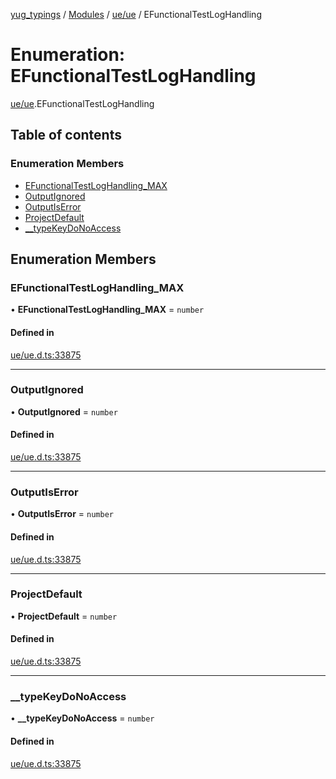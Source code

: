 [yug_typings](../README.md) / [Modules](../modules.md) / [ue/ue](../modules/ue_ue.md) / EFunctionalTestLogHandling

# Enumeration: EFunctionalTestLogHandling

[ue/ue](../modules/ue_ue.md).EFunctionalTestLogHandling

## Table of contents

### Enumeration Members

- [EFunctionalTestLogHandling\_MAX](ue_ue.EFunctionalTestLogHandling.md#efunctionaltestloghandling_max)
- [OutputIgnored](ue_ue.EFunctionalTestLogHandling.md#outputignored)
- [OutputIsError](ue_ue.EFunctionalTestLogHandling.md#outputiserror)
- [ProjectDefault](ue_ue.EFunctionalTestLogHandling.md#projectdefault)
- [\_\_typeKeyDoNoAccess](ue_ue.EFunctionalTestLogHandling.md#__typekeydonoaccess)

## Enumeration Members

### EFunctionalTestLogHandling\_MAX

• **EFunctionalTestLogHandling\_MAX** = `number`

#### Defined in

[ue/ue.d.ts:33875](https://github.com/YugMetaverse/yug_typings/blob/b7d9b19/ue/ue.d.ts#L33875)

___

### OutputIgnored

• **OutputIgnored** = `number`

#### Defined in

[ue/ue.d.ts:33875](https://github.com/YugMetaverse/yug_typings/blob/b7d9b19/ue/ue.d.ts#L33875)

___

### OutputIsError

• **OutputIsError** = `number`

#### Defined in

[ue/ue.d.ts:33875](https://github.com/YugMetaverse/yug_typings/blob/b7d9b19/ue/ue.d.ts#L33875)

___

### ProjectDefault

• **ProjectDefault** = `number`

#### Defined in

[ue/ue.d.ts:33875](https://github.com/YugMetaverse/yug_typings/blob/b7d9b19/ue/ue.d.ts#L33875)

___

### \_\_typeKeyDoNoAccess

• **\_\_typeKeyDoNoAccess** = `number`

#### Defined in

[ue/ue.d.ts:33875](https://github.com/YugMetaverse/yug_typings/blob/b7d9b19/ue/ue.d.ts#L33875)
